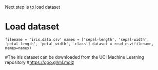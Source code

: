 Next step is to load dataset

# Load dataset
`filename = 'iris.data.csv'
names = ['sepal-length', 'sepal-width', 'petal-length', 'petal-width', 'class']
dataset = read_csv(filename, names=names)`

#The iris dataset can be downloaded from the UCI Machine Learning repository
#https://goo.gl/mLmoIz